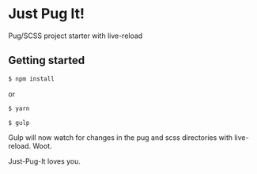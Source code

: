 # Just Pug It!
Pug/SCSS project starter with live-reload

## Getting started

```sh
$ npm install
```
or
```sh
$ yarn
```

```sh
$ gulp
```

Gulp will now watch for changes in the pug and scss directories with live-reload. Woot.

Just-Pug-It loves you.
